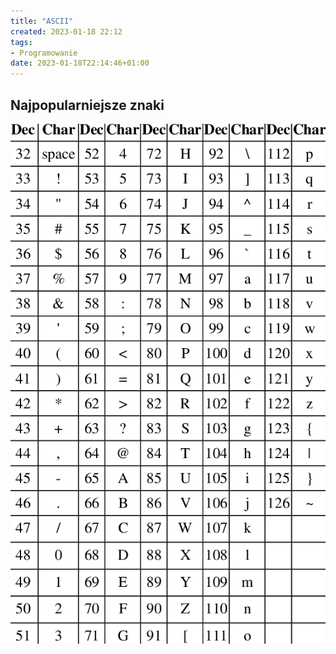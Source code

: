 ```yaml
---
title: "ASCII"
created: 2023-01-18 22:12
tags:
- Programowanie
date: 2023-01-18T22:14:46+01:00
---
```


## Najpopularniejsze znaki 

![](Pasted%20image%2020230118221411.png)